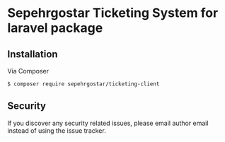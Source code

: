 # Sepehrgostar Ticketing System for laravel package


## Installation

Via Composer

``` bash
$ composer require sepehrgostar/ticketing-client
```

 
## Security

If you discover any security related issues, please email author email instead of using the issue tracker.

 
